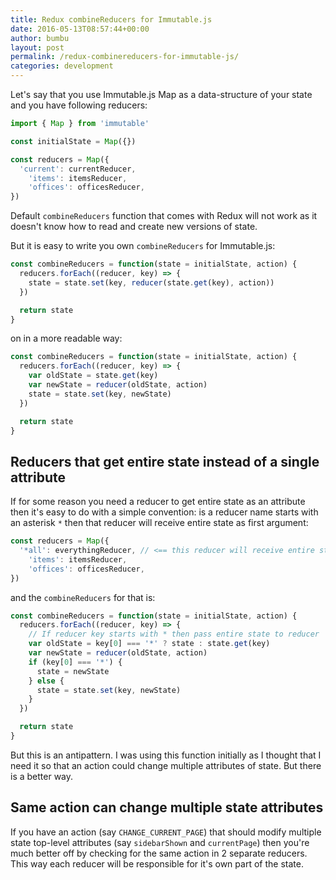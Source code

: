 ```yaml
---
title: Redux combineReducers for Immutable.js
date: 2016-05-13T08:57:44+00:00
author: bumbu
layout: post
permalink: /redux-combinereducers-for-immutable-js/
categories: development
---
```

Let's say that you use Immutable.js Map as a data-structure of your state and you have following reducers:

```js
import { Map } from 'immutable'

const initialState = Map({})

const reducers = Map({
  'current': currentReducer,
	'items': itemsReducer,
	'offices': officesReducer,
})
```

Default `combineReducers` function that comes with Redux will not work as it doesn't know how to read and create new versions of state.

But it is easy to write you own `combineReducers` for Immutable.js:

```js
const combineReducers = function(state = initialState, action) {
  reducers.forEach((reducer, key) => {
    state = state.set(key, reducer(state.get(key), action))
  })

  return state
}
```

on in a more readable way:

```js
const combineReducers = function(state = initialState, action) {
  reducers.forEach((reducer, key) => {
    var oldState = state.get(key)
    var newState = reducer(oldState, action)
    state = state.set(key, newState)
  })

  return state
}
```

## Reducers that get entire state instead of a single attribute

If for some reason you need a reducer to get entire state as an attribute then it's easy to do with a simple convention: is a reducer name starts with an asterisk `*` then that reducer will receive entire state as first argument:

```js
const reducers = Map({
  '*all': everythingReducer, // <== this reducer will receive entire state as first argument
	'items': itemsReducer,
	'offices': officesReducer,
})
```

and the `combineReducers` for that is:

```js
const combineReducers = function(state = initialState, action) {
  reducers.forEach((reducer, key) => {
    // If reducer key starts with * then pass entire state to reducer
    var oldState = key[0] === '*' ? state : state.get(key)
    var newState = reducer(oldState, action)
    if (key[0] === '*') {
      state = newState
    } else {
      state = state.set(key, newState)
    }
  })

  return state
}
```

But this is an antipattern. I was using this function initially as I thought that I need it so that an action could change multiple attributes of state. But there is a better way.

## Same action can change multiple state attributes

If you have an action (say `CHANGE_CURRENT_PAGE`) that should modify multiple state top-level attributes (say `sidebarShown` and `currentPage`) then you're much better off by checking for the same action in 2 separate reducers. This way each reducer will be responsible for it's own part of the state.
